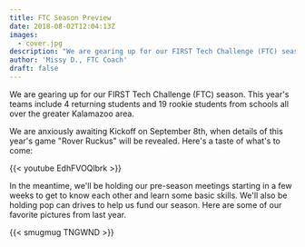 ```yaml
---
title: FTC Season Preview
date: 2018-08-02T12:04:13Z
images:
  - cover.jpg
description: "We are gearing up for our FIRST Tech Challenge (FTC) season.  This year's teams include 4 returning students and 19 rookie students from schools all over the greater Kalamazoo area."
author: 'Missy D., FTC Coach'
draft: false
---
```


We are gearing up for our FIRST Tech Challenge (FTC) season. This year's teams include 4 returning students and 19 rookie students from schools all over the greater Kalamazoo area.

<!--more-->

We are anxiously awaiting Kickoff on September 8th, when details of this year's game "Rover Ruckus" will be revealed. Here's a taste of what's to come:

{{< youtube EdhFVOQlbrk >}}

In the meantime, we'll be holding our pre-season meetings starting in a few weeks to get to know each other and learn some basic skills. We'll also be holding pop can drives to help us fund our season. Here are some of our favorite pictures from last year.

{{< smugmug TNGWND >}}
